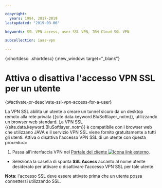 ```yaml
---

copyright:
  years: 1994, 2017-2019
lastupdated: "2019-03-06"

keywords: SSL VPN access, user SSL VPN, IBM Cloud SSL VPN

subcollection: iaas-vpn

---
```


{:shortdesc: .shortdesc}
{:new_window: target="_blank"}

# Attiva o disattiva l'accesso VPN SSL per un utente
{:#activate-or-deacivate-ssl-vpn-access-for-a-user}

La VPN SSL abilita un utente a creare un tunnel sicuro da un desktop remoto alla rete privata {{site.data.keyword.BluSoftlayer_notm}}, utilizzando un browser web standard. La VPN SSL {{site.data.keyword.BluSoftlayer_notm}} è compatibile con i browser web che utilizzano JAVA e il servizio VPN SSL viene fornito gratuitamente a tutti gli utenti. Attiva o disattiva l'accesso VPN SSL di un utente con questa procedura:

1. Passa all'interfaccia VPN nel [Portale del cliente ![Icona link esterno](../../icons/launch-glyph.svg "Icona link esterno")](https://control.softlayer.com/).
* Seleziona la casella di spunta **SSL Access** accanto al nome utente desiderato per attivare o disattivare l'accesso VPN SSL per tale utente.

**Nota:** l'accesso SSL deve essere attivato prima che un utente possa connettersi utilizzando SSL.
